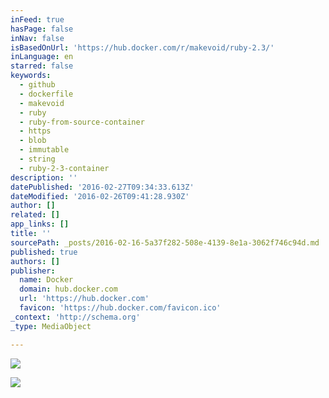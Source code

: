 ```yaml
---
inFeed: true
hasPage: false
inNav: false
isBasedOnUrl: 'https://hub.docker.com/r/makevoid/ruby-2.3/'
inLanguage: en
starred: false
keywords:
  - github
  - dockerfile
  - makevoid
  - ruby
  - ruby-from-source-container
  - https
  - blob
  - immutable
  - string
  - ruby-2-3-container
description: ''
datePublished: '2016-02-27T09:34:33.613Z'
dateModified: '2016-02-26T09:41:28.930Z'
author: []
related: []
app_links: []
title: ''
sourcePath: _posts/2016-02-16-5a37f282-508e-4139-8e1a-3062f746c94d.md
published: true
authors: []
publisher:
  name: Docker
  domain: hub.docker.com
  url: 'https://hub.docker.com'
  favicon: 'https://hub.docker.com/favicon.ico'
_context: 'http://schema.org'
_type: MediaObject

---
```

![](https://the-grid-user-content.s3-us-west-2.amazonaws.com/8e382e66-5420-46dd-9498-de4bdf12348e.png)

<article style=""><img src="https://hub.docker.com/v2/users/makevoid/avatar/" /></article>
